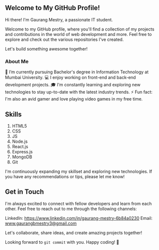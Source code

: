 ## Welcome to My GitHub Profile!

Hi there! I'm Gaurang Mestry, a passionate IT student. 

Welcome to my GitHub profile, where you'll find a collection of my projects and contributions in the world of web development and more. Feel free to explore and check out the various repositories I've created.

Let's build something awesome together!

### About Me

🌱 I’m currently pursuing Bachelor's degree in Information Technology at Mumbai University.
💻 I enjoy working on front-end and back-end development projects.
🎓 I'm constantly learning and exploring new technologies to stay up-to-date with the latest industry trends.
⚡ Fun fact: I'm also an avid gamer and love playing video games in my free time.

## Skills

1. HTML5
2. CSS
3. JS
4. Node.js
5. React.js
6. Express.js
7. MongoDB
8. Git

I'm continuously expanding my skillset and exploring new technologies. If you have any recommendations or tips, please let me know!

## Get in Touch

I'm always excited to connect with fellow developers and learn from each other. Feel free to reach out to me through the following channels:

LinkedIn: https://www.linkedin.com/in/gaurang-mestry-6b84a0230
Email: www.gaurangbmestry3@gmail.com

Let's collaborate, share ideas, and create amazing projects together!

Looking forward to `git commit` with you. Happy coding! 🚀

<!--
**ngaraug/ngaraug** is a ✨ _special_ ✨ repository because its `README.md` (this file) appears on your GitHub profile.

Here are some ideas to get you started:

- 🔭 I’m currently working on ...
- 🌱 I’m currently learning ...
- 👯 I’m looking to collaborate on ...
- 🤔 I’m looking for help with ...
- 💬 Ask me about ...
- 📫 How to reach me: ...
- 😄 Pronouns: ...
- ⚡ Fun fact: ...
-->
